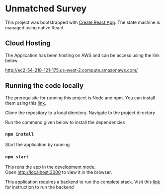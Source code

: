 # Unmatched Survey

This project was bootstrapped with [Create React App](https://github.com/facebook/create-react-app). The state machine is managed using native React. 

## Cloud Hosting

The Application has been hosting on AWS and can be access using the link below

http://ec2-54-218-121-175.us-west-2.compute.amazonaws.com/

## Running the code locally

The prerequisite for running this project is Node and npm.
You can install them using this [link](https://nodejs.org/en/download/ "link").

Clone the repository to a local directory.
Navigate to the project directory

Run the command given below to install the dependencies
### `npm install`

Start the application by running

### `npm start`
This runs the app in the development mode.<br />
Open [http://localhost:3000](http://localhost:3000) to view it in the browser.

This application requires a backend to run the complete stack. Visit this [link](https://github.com/Kannanravindran/Pollster-backend "link") for instruction to run the backend
